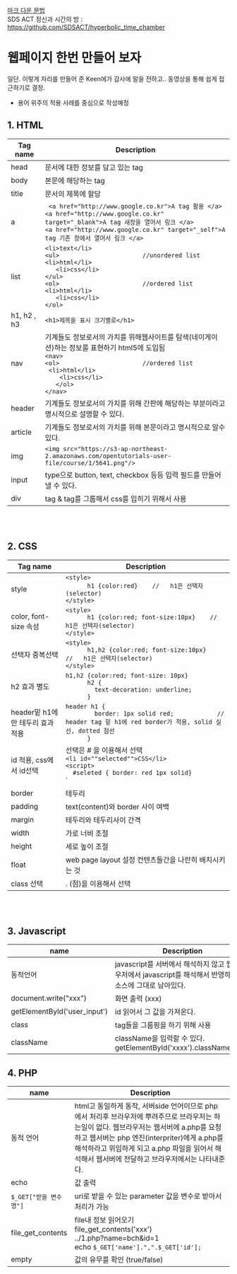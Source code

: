  [마크 다운 문법](https://gist.github.com/ihoneymon/652be052a0727ad59601)  
 SDS ACT 정신과 시간의 방 : https://github.com/SDSACT/hyperbolic_time_chamber

# 웹페이지 한번 만들어 보자
일단. 이렇게 자리를 만들어 준 Keen에가 감사에 말을 전하고..
동영상을 통해 쉽게 접근하기로 결정.
- 용어 위주의 적용 사례를 중심으로 작성예정

## 1. HTML
 Tag name | Description 
---------- | ----------
head	|문서에 대한 정보를 담고 있는 tag
body	|본문에 해당하는 tag
title	|문서의 제목에 할당
a | ` <a href="http://www.google.co.kr">A tag 활용 </a>` <br /> `<a href="http://www.google.co.kr" target="_blank">A tag 새창을 열어서 링크 </a>` <br /> `<a href="http://www.google.co.kr" target="_self">A tag 기존 창에서 열어서 링크 </a> `
list |	`<li>text</li>` <br/>	`<ul>                       //unordered list`<br/>  	`<li>html</li>` <br/>  	`	<li>css</li>`<br/>	`</ul>`<br/>	`<ol>                       //ordered list`<br/>  		`<li>html</li>`<br/>  	`	<li>css</li>`<br/>	`</ol>`
h1, h2 , h3 |	`<h1>제목을 표시 크기별로</h1>`
nav	|기계들도 정보로서의 가치를 위해웹사이트를 탐색(네이게이션)하는 정보를 표현하기 html5에 도입됨 <br/>	`<nav>`<br/> 		`<ol>                       //ordered list`<br/>		    ` <li>html</li>`<br/>		 `    <li>css</li>`<br/>	`	</ol>`<br/>	`</nav>`
header	|기계들도 정보로서의 가치를 위해 간판에 해당하는 부분이라고 명시적으로 설명할 수 있다.
article	|기계들도 정보로서의 가치를 위해 본문이라고 명시적으로 알수 있다.
img	|`<img src="https://s3-ap-northeast-2.amazonaws.com/opentutorials-user-file/course/1/5641.png"/>`
input	|type으로 button, text, checkbox 등등 입력 필드를 만들어 낼 수 있다.
div	|tag & tag를 그룹해서 css를 입히기 위해서 사용

<br/><br/>
## 2. CSS
 Tag name | Description 
---------- | ----------
style |	`<style>` <br/>`      h1 {color:red}    //   h1은 선택자(selector)` <br/> `</style>`
color, font-size 속성	| `<style>` <br/> `      h1 {color:red; font-size:10px}    //   h1은 선택자(selector)` <br/> `</style>`
선택자 중복선택|	`<style>`<br/>`      h1,h2 {color:red; font-size:10px}    //   h1은 선택자(selector)` <br/> `</style>`
h2 효과 별도|	`h1,h2 {color:red; font-size: 10px}`<br/>`      h2 {`<br/>`        text-decoration: underline;`<br/>`      }`
header밑 h1에만 테두리 효과 적용 |	`header h1 {`<br/>`        border: 1px solid red;            // header tag 밑 h1에 red border가 적용, solid 실선, dotted 점선`<br/>`      }`
id 적용, css에서 id선택|	선택은 # 을 이용해서 선택<br/>`<li id=""selected"">CSS</li>`<br/>`<script>`<br/>`   #seleted { border: red 1px solid} `<br/></script>`
border	|테두리
padding	|text(content)와 border 사이 여백
margin	|테두리와 테두리사이 간격
width	|가로 너비 조절
height	|세로 높이 조절
float	|web page layout 설정 컨텐츠들간을 나란히 배치시키는 것
class 선택	|. (점)을 이용해서 선택


<br/><br/>
## 3. Javascript
 name | Description 
---------- | ----------
동적언어	|javascript를 서버에서 해석하지 않고 웹 브라우저에서 javascript를 해석해서 반영하기에 소스에 그대로 남아있다.
document.write("xxx")|	화면 출력 (xxx)
getElementById('user_input')|	id 읽어서 그 값을 가져온다.
class	|tag들을 그룹핑을 하기 위해 사용
className	|className을 입력할 수 있다.<br/> getElementById('xxxx').className='em' 

## 4. PHP
 name | Description 
---------- | ----------
동적 언어	|html고 동일하게 동작, 서버side 언어이므로 php 에서 처리후 브라우저에 뿌려주므로 브라우저는 하는일이 없다.	웹브라우저는 웹서버에 a.php를 요청하고 웹서버는 php 엔진(interpriter)에게 a.php를 해석하라고 위임하게 되고 a.php 파일을 읽어서 해석해서 웹서버에 전달하고 브라우저에서는 나타내준다.
echo	|값 출력
`$_GET["받을 변수명"]`	|uri로 받을 수 있는 parameter 값을 변수로 받아서 처리가 가능
file_get_contents | file내 정보 읽어오기<br/> file_get_contents('xxx')<br> ../1.php?name=bch&id=1<br/>echo `$_GET['name'].",".$_GET['id'];`
empty |  값의 유무를 확인 (true/false)





